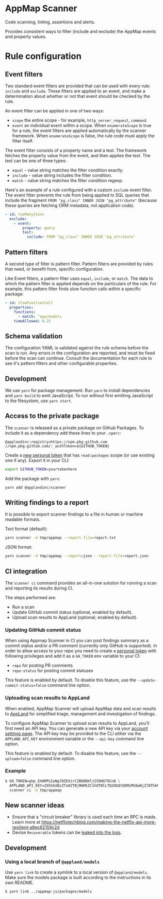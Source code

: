 # AppMap Scanner

Code scanning, linting, assertions and alerts.

Provides consistent ways to filter (include and exclude) the AppMap events and property values.

# Rule configuration

## Event filters

Two standard event filters are provided that can be used with every rule: `include` and `exclude`.
These filters are applied to an event, and make a determination about whether or not that event
should be checked by the rule.

An event filter can be applied in one of two ways:

- `scope` the entire scope - for example, `http_server_request`, `command`.
- `event` an individual event within a scope. When `enumerateScope` is true for a rule, the event
  filters are applied automatically by the scanner framework. When `enumerateScope` is false, the
  rule code must apply the filter itself.

The event filter consists of a property name and a test. The framework fetches the property value
from the event, and then applies the test. The test can be one of three types:

- `equal` - value string matches the filter condition exactly.
- `include` - value string includes the filter condition.
- `match` - value string matches the filter condition regexp.

Here's an example of a rule configured with a custom `include` event filter. The event filter
prevents the rule from being applied to SQL queries that include the fragment
`FROM "pg_class" INNER JOIN "pg_attribute"` (because these queries are fetching ORM metadata, not
application code).

```yaml
- id: tooManyJoins
  exclude:
    - event:
        property: query
        test:
          include: FROM "pg_class" INNER JOIN "pg_attribute"
```

## Pattern filters

A second type of filter is pattern filter. Pattern filters are provided by rules that need, or
benefit from, specific configuration.

Like Event filters, a pattern filter uses `equal`, `include`, or `match`. The data to which the
pattern filter is applied depends on the particulars of the rule. For example, this pattern filter
finds slow function calls within a specific package:

```yaml
- id: slowFunctionCall
  properties:
    functions:
      - match: ^app/models
    timeAllowed: 0.25
```

## Schema validation

The configuration YAML is validated against the rule schema before the scan is run. Any errors in
the configuration are reported, and must be fixed before the scan can continue. Consult the
documentation for each rule to see it's pattern filters and other configurable properties.

## Development

We use `yarn` for package management. Run `yarn` to install dependencies and `yarn build` to emit
JavaScript. To run without first emitting JavaScript to the filesystem, use `yarn start`.

## Access to the private package

The `scanner` is released as a private package on Github Packages. To include it as a dependency add
these lines to your `.npmrc`:

```
@applandinc:registry=https://npm.pkg.github.com
//npm.pkg.github.com/:_authToken=${GITHUB_TOKEN}
```

Create a [new personal token](https://github.com/settings/tokens/new) that has `read:packages` scope
(or use existing one if any). Export it in your CLI:

```bash
export GITHUB_TOKEN=yourtokenhere
```

Add the package with `yarn`:

```bash
yarn add @applandinc/scanner
```

## Writing findings to a report

It is possible to export scanner findings to a file in human or machine readable formats.

Text format (default):

```bash
yarn scanner -d tmp/appmap --report-file=report.txt
```

JSON format:

```bash
yarn scanner -d tmp/appmap --report=json --report-file=report.json
```

## CI integration

The `scanner ci` command provides an all-in-one solution for running a scan and reporting its
results during CI.

The steps performed are:

- Run a scan
- Update GitHub commit status (optional, enabled by default).
- Upload scan results to AppLand (optional, enabled by default).

### Updating GitHub commit status

When using Appmap Scanner in CI you can post findings summary as a commit status and/or a PR comment
(currently only GitHub is supported). In order to allow access to your repo you need to create a
[personal token](https://github.com/settings/tokens/new) with following privileges and add it as a
`GH_TOKEN` env variable to your CI:

- `repo` for posting PR comments
- `repo:status` for posting commit statuses

This feature is enabled by default. To disable this feature, use the `--update-commit-status=false`
command line option.

### Uploading scan results to AppLand

When enabled, AppMap Scanner will upload AppMap data and scan results to [AppLand](https://app.land)
for simplified triage, management and investigation of findings.

To configure AppMap Scanner to upload scan results to AppLand, you'll first need an API key. You can
generate a new API key via your [account settings page](https://app.land/user). The API key may be
provided to the CLI either via the `APPLAND_API_KEY` environment variable or the `--api-key` command
line option.

This feature is enabled by default. To disable this feature, use the `--upload=false` command line
option.

### Example

```sh
$ GH_TOKEN=ghp_EXAMPLEaNg78ZEXirCZBO8NXljS59HGT9CnQ \
  APPLAND_API_KEY=ZXhhbXBsZTo0ZTBjMmM5ZC1hOTNlLTQ2OGQtODMzMS0wNjZlNThkMTc3YTIK \
  scanner ci -d tmp/appmap
```

## New scanner ideas

- Ensure that a "circuit breaker" library is used each time an RPC is made. Learn more at
  https://netflixtechblog.com/making-the-netflix-api-more-resilient-a8ec62159c2d
- Devise `Recoverable` tokens can be
  [leaked into the logs](https://github.com/heartcombo/devise#password-reset-tokens-and-rails-logs).

## Development

### Using a local branch of `@appland/models`

Use `yarn link` to create a symlink to a local version of `@appland/models`. Make sure the models
package is built according to the instructions in its own README.

```sh
$ yarn link ../appmap-js/packages/models
```
